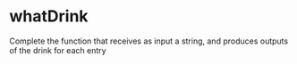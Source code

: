 # whatDrink
Complete the function that receives as input a string, and produces outputs of the drink for each entry
